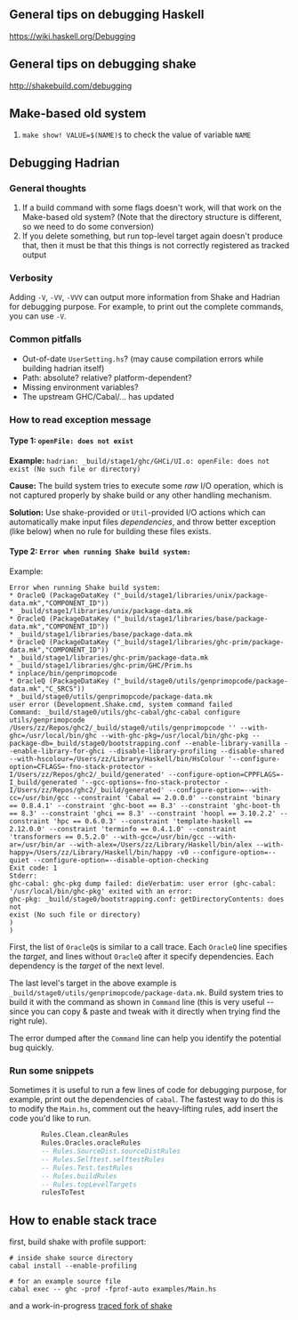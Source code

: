 ## General tips on debugging Haskell

https://wiki.haskell.org/Debugging

## General tips on debugging shake

http://shakebuild.com/debugging

## Make-based old system

1. `make show! VALUE=$(NAME)$` to check the value of variable `NAME`

## Debugging Hadrian

### General thoughts

1. If a build command with some flags doesn't work, will that work on the Make-based old system? (Note that the directory structure is different, so we need to do some conversion)
2. If you delete something, but run top-level target again doesn't produce that, then it must be that this things is not correctly registered as tracked output

### Verbosity

Adding `-V`, `-VV`, `-VVV` can output more information from Shake and Hadrian for debugging purpose. For example, to print out the complete commands, you can use `-V`.

### Common pitfalls

- Out-of-date `UserSetting.hs`? (may cause compilation errors while building hadrian itself)
- Path: absolute? relative? platform-dependent?
- Missing environment variables?
- The upstream GHC/Cabal/... has updated

### How to read exception message

#### Type 1: `openFile: does not exist`

**Example:** `hadrian: _build/stage1/ghc/GHCi/UI.o: openFile: does not exist (No such file or directory)`

**Cause:** The build system tries to execute some *raw* I/O operation, which is not captured properly by shake build or any other handling mechanism.

**Solution:** Use shake-provided or `Util`-provided I/O actions which can automatically make input files *dependencies*, and throw better exception (like below) when no rule for building these files exists.

#### Type 2: `Error when running Shake build system:`

Example:

```
Error when running Shake build system:
* OracleQ (PackageDataKey ("_build/stage1/libraries/unix/package-data.mk","COMPONENT_ID"))
* _build/stage1/libraries/unix/package-data.mk
* OracleQ (PackageDataKey ("_build/stage1/libraries/base/package-data.mk","COMPONENT_ID"))
* _build/stage1/libraries/base/package-data.mk
* OracleQ (PackageDataKey ("_build/stage1/libraries/ghc-prim/package-data.mk","COMPONENT_ID"))
* _build/stage1/libraries/ghc-prim/package-data.mk
* _build/stage1/libraries/ghc-prim/GHC/Prim.hs
* inplace/bin/genprimopcode
* OracleQ (PackageDataKey ("_build/stage0/utils/genprimopcode/package-data.mk","C_SRCS"))
* _build/stage0/utils/genprimopcode/package-data.mk
user error (Development.Shake.cmd, system command failed
Command: _build/stage0/utils/ghc-cabal/ghc-cabal configure utils/genprimopcode /Users/zz/Repos/ghc2/_build/stage0/utils/genprimopcode '' --with-ghc=/usr/local/bin/ghc --with-ghc-pkg=/usr/local/bin/ghc-pkg --package-db=_build/stage0/bootstrapping.conf --enable-library-vanilla --enable-library-for-ghci --disable-library-profiling --disable-shared --with-hscolour=/Users/zz/Library/Haskell/bin/HsColour '--configure-option=CFLAGS=-fno-stack-protector -I/Users/zz/Repos/ghc2/_build/generated' --configure-option=CPPFLAGS=-I_build/generated '--gcc-options=-fno-stack-protector -I/Users/zz/Repos/ghc2/_build/generated' --configure-option=--with-cc=/usr/bin/gcc --constraint 'Cabal == 2.0.0.0' --constraint 'binary == 0.8.4.1' --constraint 'ghc-boot == 8.3' --constraint 'ghc-boot-th == 8.3' --constraint 'ghci == 8.3' --constraint 'hoopl == 3.10.2.2' --constraint 'hpc == 0.6.0.3' --constraint 'template-haskell == 2.12.0.0' --constraint 'terminfo == 0.4.1.0' --constraint 'transformers == 0.5.2.0' --with-gcc=/usr/bin/gcc --with-ar=/usr/bin/ar --with-alex=/Users/zz/Library/Haskell/bin/alex --with-happy=/Users/zz/Library/Haskell/bin/happy -v0 --configure-option=--quiet --configure-option=--disable-option-checking
Exit code: 1
Stderr:
ghc-cabal: ghc-pkg dump failed: dieVerbatim: user error (ghc-cabal:
'/usr/local/bin/ghc-pkg' exited with an error:
ghc-pkg: _build/stage0/bootstrapping.conf: getDirectoryContents: does not
exist (No such file or directory)
)
)
```

First, the list of `OracleQ`s is similar to a call trace. Each `OracleQ` line specifies the *target*, and lines without `OracleQ` after it specify dependencies. Each dependency is the *target* of the next level.

The last level's target in the above example is `_build/stage0/utils/genprimopcode/package-data.mk`. Build system tries to build it with the command as shown in `Command` line (this is very useful -- since you can copy & paste and tweak with it directly when trying find the right rule).

The error dumped after the `Command` line can help you identify the potential bug quickly.

### Run some snippets

Sometimes it is useful to run a few lines of code for debugging purpose, for example, print out the dependencies of `cabal`. The fastest way to do this is to modify the `Main.hs`, comment out the heavy-lifting rules, add insert the code you'd like to run.

```haskell
        Rules.Clean.cleanRules
        Rules.Oracles.oracleRules
        -- Rules.SourceDist.sourceDistRules
        -- Rules.Selftest.selftestRules
        -- Rules.Test.testRules
        -- Rules.buildRules
        -- Rules.topLevelTargets
        rulesToTest
```

## How to enable stack trace

first, build shake with profile support:

```
# inside shake source directory
cabal install --enable-profiling
```

```
# for an example source file
cabal exec -- ghc -prof -fprof-auto examples/Main.hs
```

and a work-in-progress [traced fork of shake](https://github.com/monad-systems/shake/tree/traced)
